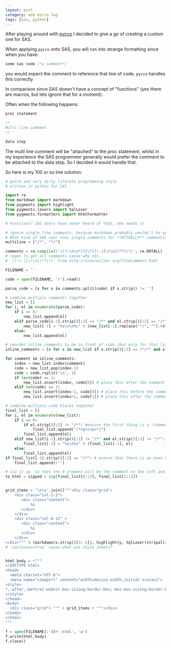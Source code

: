 ```yaml
---
layout: post
category: web micro log
tags: [sas, python]
---
```


After playing around with [pycco](http://fitzgen.github.io/pycco/) I decided to give a go of creating a custom one for SAS.

When applying `pycco` onto SAS, you will run into strange formatting since when you have:

```js
some sas code /*a comment*/
```

you would expect the comment to reference that line of code. `pycco` handles this correctly.

In comparison since SAS doesn't have a concept of "functions" (yes there are macros, but lets ignore that for a moment).

Often when the following happens:

```js
proc statement

/*
Multi line comment
*/

data step
```

The multi line comment will be "attached" to the proc statement, whilst in my experience the SAS programmer generally would prefer the comment to be attached to the data step. So I decided it would handle that.

So here is my 100 or so line solution:

```python
# quick and very dirty literate programming style
# written in python for SAS

import re
from markdown import markdown
from pygments import highlight
from pygments.lexers import SqlLexer
from pygments.formatters import HtmlFormatter

# Functions? SAS Users have never heard of that, who needs it

# ignore single line comments, because markdown probably wouldn't be applied
# What kind of SAS user uses single comments for **ACTUALLY** commenting?
multiline = ["/*", "*/"]

comments = re.compile(r'((?:\n\s*)?/\*(?:.|[\r\n])*?)\*/', re.DOTALL)
# regex to get all comments cause why not.
# `/\*(.|[\r\n])*?\*/` from http://ostermiller.org/findcomment.html

FILENAME = ''

code = open(FILENAME, 'r').read()

parse_code = [x for x in comments.split(code) if x.strip() != '']

# combine multiple comments together
new_list = []
for i, el in enumerate(parse_code):
    if i == 0:
        new_list.append(el)
    elif parse_code[i-1].strip()[:2] == "/*" and el.strip()[:2] == "/*":
        new_list[-1] = "%s\n\n%s" % (new_list[-1].replace("*/", "").rstrip(), el.replace("/*", "", 1).lstrip())
    else:
        new_list.append(el)

# reorder inline_comments to be in front of code (but only for that line!)
inline_comments = [x for x in new_list if x.strip()[:2] == r"/*" and x[0] != '\n']

for comment in inline_comments:
    index = new_list.index(comment)
    code = new_list.pop(index-1)
    code = code.rsplit('\n', 1)
    if len(code) == 1:
        new_list.insert(index, code[0]) # place this after the comment
    elif len(code) == 2:
        new_list.insert(index-1, code[0]) # place this before the comment
        new_list.insert(index+1, code[1]) # place this after the comment (remember the index has shifted by 1 now)

# combine multiple code blocks together
final_list = []
for i, el in enumerate(new_list):
    if i == 0:
        if el.strip()[:2] != "/*": #ensure the first thing is a "comment"
            final_list.append("/*<p></p>*/")
        final_list.append(el)
    elif new_list[i-1].strip()[:2] != "/*" and el.strip()[:2] != "/*":
        final_list[-1] = "%s\n%s" % (final_list[-1], el)
    else:
        final_list.append(el)
if final_list[-1].strip()[:2] == "/*": # ensure that there is an even number of blocks
    final_list.append(r'')

# zip it up. So then the 0 element will be the comment on the left and 1 element will be the code
to_html = zipped = zip(final_list[0::2], final_list[1::2])


grid_items = '\n\n'.join(["""<div class="grid">
    <div class="col-1-2">
       <div class="content">
           %s
       </div>
    </div>
    <div class="col-6-12" >
       <div class="content">
           %s
       </div>
    </div>
</div>""" % (markdown(x.strip()[2:-2]), highlight(y, SqlLexer(stripall=True), HtmlFormatter(noclasses=True))) for x,y in to_html])
# `noclasses=True` cause what are style sheets?


html_body = r"""
<!DOCTYPE html>
<head>
  <meta charset="UTF-8">
  <meta name="viewport" content="width=device-width,initial-scale=1">
<style>
*,:after,:before{-webkit-box-sizing:border-box;-moz-box-sizing:border-box;box-sizing:border-box}body{margin:0}[class*=col-]{float:left}.grid{width:100%;max-width:1140px;min-width:755px;margin:0;overflow:hidden}.grid:after{content:"";display:table;clear:both}.push-right{float:right}.col-1-2,.col-6-12{width:50%}.col-1-2{padding-left:20px}@media handheld,only screen and (max-width:767px){.grid{width:100%;min-width:0;margin-left:0;margin-right:0;padding-left:0;padding-right:0}[class*=col-]{width:auto;float:none;margin-left:0;margin-right:0;margin-top:10px;margin-bottom:10px;padding-left:20px;padding-right:20px}}
</style>
</head>
<body>
  <div class="grid"> """ + grid_items + """</div>
</body>
</html>
"""

f = open(FILENAME[:-4]+'.html', 'w')
f.write(html_body)
f.close()
```
